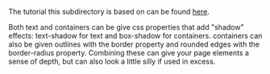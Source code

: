 The tutorial this subdirectory is based on can be found [here](https://www.digitalocean.com/community/tutorials/how-to-style-html-elements-with-borders-shadows-and-outlines-in-css).

Both text and containers can be give css properties that add "shadow" effects: text-shadow for text and box-shadow for containers. containers can also be given outlines with the border property and rounded edges with the border-radius property. Combining these can give your page elements a sense of depth, but can also look a little silly if used in excess.